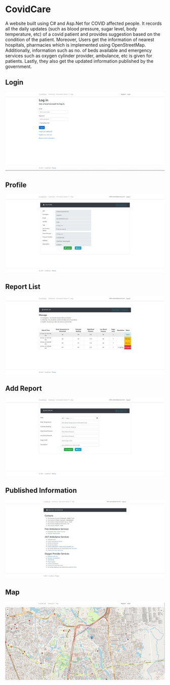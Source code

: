 # CovidCare
A website built using C# and Asp.Net for COVID affected people. It records all the daily updates (such as blood pressure, sugar level, body temperature, etc) of a covid patient and provides suggestion based on
the condition of the patient. Moreover, Users get the information of nearest hospitals, pharmacies which is implemented using OpenStreetMap.
Additionally, information such as no. of beds available and emergency services such as oxygen cylinder provider, ambulance, etc is given for patients.
Lastly, they also get the updated information published by the government.

## Login
![Login_Page](Images/covidcare_login.JPG)

## Profile
![Login Page](Images/covidcare_profile.JPG)

## Report List
![Report List](Images/covidcare_reportlist.JPG)

## Add Report
![Add report](Images/covidcare_addreport.JPG)

## Published Information
![Published Information](Images/covidcare_info.JPG)

## Map
![Map](Images/covidcare_map.jpg)


